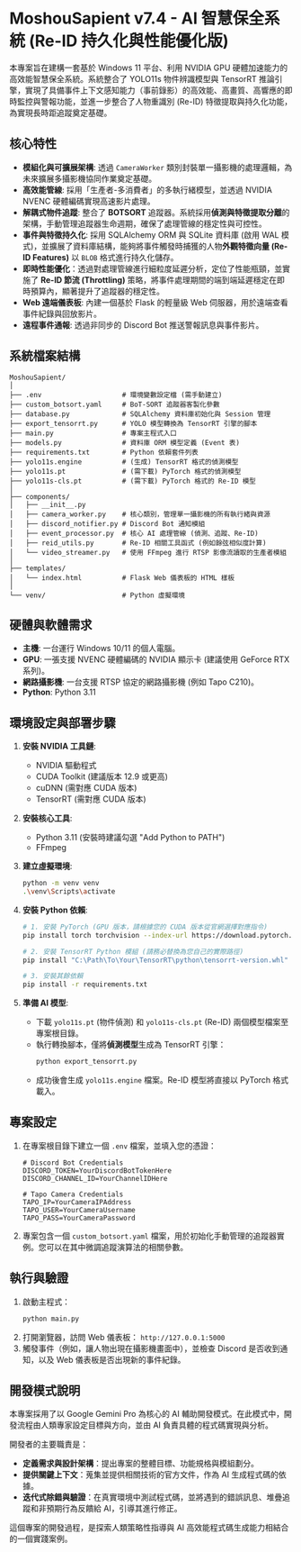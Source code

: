 # MoshouSapient v7.4 - AI 智慧保全系統 (Re-ID 持久化與性能優化版)

本專案旨在建構一套基於 Windows 11 平台、利用 NVIDIA GPU 硬體加速能力的高效能智慧保全系統。系統整合了 YOLO11s 物件辨識模型與 TensorRT 推論引擎，實現了具備事件上下文感知能力（事前錄影）的高效能、高畫質、高響應的即時監控與警報功能，並進一步整合了人物重識別 (Re-ID) 特徵提取與持久化功能，為實現長時距追蹤奠定基礎。

## 核心特性

-   **模組化與可擴展架構**: 透過 `CameraWorker` 類別封裝單一攝影機的處理邏輯，為未來擴展多攝影機協同作業奠定基礎。
-   **高效能管線**: 採用「生產者-多消費者」的多執行緒模型，並透過 NVIDIA NVENC 硬體編碼實現高速影片處理。
-   **解耦式物件追蹤**: 整合了 **BOTSORT** 追蹤器。系統採用**偵測與特徵提取分離**的架構，手動管理追蹤器生命週期，確保了處理管線的穩定性與可控性。
-   **事件與特徵持久化**: 採用 SQLAlchemy ORM 與 SQLite 資料庫 (啟用 WAL 模式)，並擴展了資料庫結構，能夠將事件觸發時捕獲的人物**外觀特徵向量 (Re-ID Features)** 以 `BLOB` 格式進行持久化儲存。
-   **即時性能優化**：透過對處理管線進行細粒度延遲分析，定位了性能瓶頸，並實施了 **Re-ID 節流 (Throttling)** 策略，將事件處理期間的端到端延遲穩定在即時預算內，顯著提升了追蹤器的穩定性。
-   **Web 遠端儀表板**: 內建一個基於 Flask 的輕量級 Web 伺服器，用於遠端查看事件紀錄與回放影片。
-   **遠程事件通報**: 透過非同步的 Discord Bot 推送警報訊息與事件影片。

## 系統檔案結構

```
MoshouSapient/
│
├── .env                    # 環境變數設定檔 (需手動建立)
├── custom_botsort.yaml     # BoT-SORT 追蹤器客製化參數
├── database.py             # SQLAlchemy 資料庫初始化與 Session 管理
├── export_tensorrt.py      # YOLO 模型轉換為 TensorRT 引擎的腳本
├── main.py                 # 專案主程式入口
├── models.py               # 資料庫 ORM 模型定義 (Event 表)
├── requirements.txt        # Python 依賴套件列表
├── yolo11s.engine          # (生成) TensorRT 格式的偵測模型
├── yolo11s.pt              # (需下載) PyTorch 格式的偵測模型
├── yolo11s-cls.pt          # (需下載) PyTorch 格式的 Re-ID 模型
│
├── components/
│   ├── __init__.py
│   ├── camera_worker.py    # 核心類別，管理單一攝影機的所有執行緒與資源
│   ├── discord_notifier.py # Discord Bot 通知模組
│   ├── event_processor.py  # 核心 AI 處理管線 (偵測、追蹤、Re-ID)
│   ├── reid_utils.py       # Re-ID 相關工具函式 (例如餘弦相似度計算)
│   └── video_streamer.py   # 使用 FFmpeg 進行 RTSP 影像流讀取的生產者模組
│
├── templates/
│   └── index.html          # Flask Web 儀表板的 HTML 樣板
│
└── venv/                   # Python 虛擬環境
```

## 硬體與軟體需求

-   **主機**: 一台運行 Windows 10/11 的個人電腦。
-   **GPU**: 一張支援 NVENC 硬體編碼的 NVIDIA 顯示卡 (建議使用 GeForce RTX 系列)。
-   **網路攝影機**: 一台支援 RTSP 協定的網路攝影機 (例如 Tapo C210)。
-   **Python**: Python 3.11

## 環境設定與部署步驟

1.  **安裝 NVIDIA 工具鏈**:
    -   NVIDIA 驅動程式
    -   CUDA Toolkit (建議版本 12.9 或更高)
    -   cuDNN (需對應 CUDA 版本)
    -   TensorRT (需對應 CUDA 版本)

2.  **安裝核心工具**:
    -   Python 3.11 (安裝時建議勾選 "Add Python to PATH")
    -   FFmpeg

3.  **建立虛擬環境**:
    ```bash
    python -m venv venv
    .\venv\Scripts\activate
    ```

4.  **安裝 Python 依賴**:
    ```bash
    # 1. 安裝 PyTorch (GPU 版本，請根據您的 CUDA 版本從官網選擇對應指令)
    pip install torch torchvision --index-url https://download.pytorch.org/whl/cu129

    # 2. 安裝 TensorRT Python 模組 (請務必替換為您自己的實際路徑)
    pip install "C:\Path\To\Your\TensorRT\python\tensorrt-version.whl"

    # 3. 安裝其餘依賴
    pip install -r requirements.txt
    ```

5.  **準備 AI 模型**:
    -   下載 `yolo11s.pt` (物件偵測) 和 `yolo11s-cls.pt` (Re-ID) 兩個模型檔案至專案根目錄。
    -   執行轉換腳本，僅將**偵測模型**生成為 TensorRT 引擎：
        ```bash
        python export_tensorrt.py
        ```
    -   成功後會生成 `yolo11s.engine` 檔案。Re-ID 模型將直接以 PyTorch 格式載入。

## 專案設定

1.  在專案根目錄下建立一個 `.env` 檔案，並填入您的憑證：
    ```env
    # Discord Bot Credentials
    DISCORD_TOKEN=YourDiscordBotTokenHere
    DISCORD_CHANNEL_ID=YourChannelIDHere

    # Tapo Camera Credentials
    TAPO_IP=YourCameraIPAddress
    TAPO_USER=YourCameraUsername
    TAPO_PASS=YourCameraPassword
    
2.  專案包含一個 `custom_botsort.yaml` 檔案，用於初始化手動管理的追蹤器實例。您可以在其中微調追蹤演算法的相關參數。

## 執行與驗證

1.  啟動主程式：
    ```bash
    python main.py
    ```
2.  打開瀏覽器，訪問 Web 儀表板： `http://127.0.0.1:5000`
3.  觸發事件（例如，讓人物出現在攝影機畫面中），並檢查 Discord 是否收到通知，以及 Web 儀表板是否出現新的事件紀錄。

## 開發模式說明

本專案採用了以 Google Gemini Pro 為核心的 AI 輔助開發模式。在此模式中，開發流程由人類專家設定目標與方向，並由 AI 負責具體的程式碼實現與分析。

開發者的主要職責是：
-   **定義需求與設計架構**：提出專案的整體目標、功能規格與模組劃分。
-   **提供關鍵上下文**：蒐集並提供相關技術的官方文件，作為 AI 生成程式碼的依據。
-   **迭代式除錯與驗證**：在真實環境中測試程式碼，並將遇到的錯誤訊息、堆疊追蹤和非預期行為反饋給 AI，引導其進行修正。

這個專案的開發過程，是探索人類策略性指導與 AI 高效能程式碼生成能力相結合的一個實踐案例。